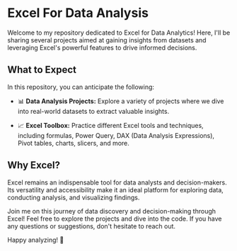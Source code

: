 # Excel For Data Analysis

Welcome to my repository dedicated to Excel for Data Analytics! Here, I'll be sharing several projects aimed at gaining insights from datasets and leveraging Excel's powerful features to drive informed decisions.

## What to Expect

In this repository, you can anticipate the following:

- 📊 **Data Analysis Projects:** Explore a variety of projects where we dive into real-world datasets to extract valuable insights.

- 📈 **Excel Toolbox:** Practice different Excel tools and techniques, including formulas, Power Query, DAX (Data Analysis Expressions), Pivot tables, charts, slicers, and more.

## Why Excel?

Excel remains an indispensable tool for data analysts and decision-makers. Its versatility and accessibility make it an ideal platform for exploring data, conducting analysis, and visualizing findings. 

Join me on this journey of data discovery and decision-making through Excel! Feel free to explore the projects and dive into the code. If you have any questions or suggestions, don't hesitate to reach out.

Happy analyzing! 🚀

